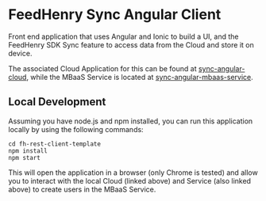 FeedHenry Sync Angular Client
=============================

Front end application that uses Angular and Ionic to build a UI, and the
FeedHenry SDK Sync feature to access data from the Cloud and store it on device.

The associated Cloud Application for this can be found at [sync-angular-cloud](https://github.com/RHMAP-Sample-Mobile-Apps/sync-angular-cloud), while the MBaaS Service is located at [sync-angular-mbaas-service](https://github.com/RHMAP-Sample-Mobile-Apps/sync-angular-mbaas-service).

## Local Development

Assuming you have node.js and npm installed, you can run this application locally by using the following commands:

```
cd fh-rest-client-template
npm install
npm start
```

This will open the application in a browser (only Chrome is tested) and allow
you to interact with the local Cloud (linked above) and Service
(also linked above) to create users in the MBaaS Service.
